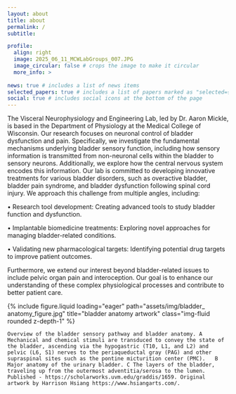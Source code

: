 ```yaml
---
layout: about
title: about
permalink: /
subtitle: 

profile:
  align: right
  image: 2025_06_11_MCWLabGroups_007.JPG
  image_circular: false # crops the image to make it circular
  more_info: >
    
news: true # includes a list of news items
selected_papers: true # includes a list of papers marked as "selected={true}"
social: true # includes social icons at the bottom of the page
---
```


The Visceral Neurophysiology and Engineering Lab, led by Dr. Aaron Mickle, is based in the Department of Physiology at the Medical College of Wisconsin. Our research focuses on neuronal control of bladder dysfunction and pain. Specifically, we investigate the fundamental mechanisms underlying bladder sensory function, including how sensory information is transmitted from non-neuronal cells within the bladder to sensory neurons. Additionally, we explore how the central nervous system encodes this information.
Our lab is committed to developing innovative treatments for various bladder disorders, such as overactive bladder, bladder pain syndrome, and bladder dysfunction following spinal cord injury. We approach this challenge from multiple angles, including:

•	Research tool development: Creating advanced tools to study bladder function and dysfunction.

•	Implantable biomedicine treatments: Exploring novel approaches for managing bladder-related conditions.

•	Validating new pharmacological targets: Identifying potential drug targets to improve patient outcomes.

Furthermore, we extend our interest beyond bladder-related issues to include pelvic organ pain and interoception. Our goal is to enhance our understanding of these complex physiological processes and contribute to better patient care.

<div class="row">
    <div class="col-sm mt-3 mt-md-0">
        {% include figure.liquid loading="eager" path="assets/img/bladder_ anatomy_figure.jpg" title="bladder anatomy artwork" class="img-fluid rounded z-depth-1" %}
    </div>
</div>
<div class="caption">
  
    Overview of the bladder sensory pathway and bladder anatomy. A Mechanical and chemical stimuli are transduced to convey the state of the bladder, ascending via the hypogastric (T10, L1, and L2) and pelvic (L6, S1) nerves to the periaqueductal gray (PAG) and other supraspinal sites such as the pontine micturition center (PMC).   B Major anatomy of the urinary bladder. C The layers of the bladder, traveling up from the outermost adventitia/serosa to the lumen. Published - https://scholarworks.uvm.edu/graddis/1659. Original artwork by Harrison Hsiang https://www.hsiangarts.com/.
</div>
